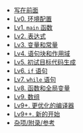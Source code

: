 * [写在前面](/)
  <!-- 实验说明, 如何使用搜索引擎, 前置知识 (Linux/Git 等), 问答墙, 提问的艺术 -->
  <!-- https://nju-projectn.github.io/ics-pa-gitbook/ics2021/1.1.html -->
* [Lv0. 环境配置](/)
  <!-- 安装 Docker, 配置镜像, 熟悉框架的使用, Koopa 在线, RISC-V ISA 介绍 -->
  <!-- CISC vs. RISC -->
* [Lv1. `main` 函数](/)
  <!-- flex/bison 初见, 解析 main 函数, IR 生成, 测试 -->
* [Lv2. 表达式](/)
  <!-- unary, binary (逻辑与或的非短路实现), IR 生成, 测试 -->
* [Lv3. 变量和常量](/)
  <!-- 变量定义/读写, 常量定义/编译期求值, IR 生成, 测试 -->
* [Lv4. 语句块和作用域](/)
  <!-- 语句块/语句块中的语句/空语句, 作用域中的定义和使用, IR 生成, 测试 -->
* [Lv5. 初试目标代码生成](/)
  <!-- 熟悉 RISC-V 汇编, 目标代码生成, 测试 -->
* [Lv6. `if` 语句](/)
  <!-- if/else 语句, 逻辑短路, IR 生成, 目标代码生成, 测试 -->
* [Lv7. `while` 语句](/)
  <!-- while 语句, break/continue, IR 生成, 目标代码生成, 测试 -->
* [Lv8. 函数和全局变量](/)
  <!-- 函数定义/调用, 库函数, 全局变量/常量, IR 生成, 目标代码生成, 测试 -->
  <!-- 关于图灵完备性的思考 -->
* [Lv9. 数组](/)
  <!-- 一维数组, 多维数组/初始化表达式, IR 生成, 目标代码生成, 测试 -->
* [Lv9+. 更优化的编译器](/)
  <!-- 寄存器分配, 优化, SSA 形式/更多优化, 性能测试 -->
* [Lv9++. 新的开始](/)
  <!-- 一些和编译相关但更具发散性的课题 -->
* [杂项/附录/参考](/)
  <!-- 为什么学编译 -->
  <!-- SysY (更新版本) 的语法定义, Koopa IR 定义, RISC-V 指令速查 -->
  <!-- 参考文献, 示例编译器 -->
